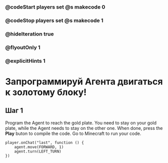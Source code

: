 ### @codeStart players set @s makecode 0
### @codeStop players set @s makecode 1

### @hideIteration true 
### @flyoutOnly 1
### @explicitHints 1


# Запрограммируй Агента двигаться к золотому блоку!

## Шаг 1
Program the Agent to reach the gold plate. You need to stay on your gold plate, while the Agent needs to stay on the other one. When done, press the **Play** buton to compile the code. Go to Minecraft to run your code.


```ghost
player.onChat("last", function () {
    agent.move(FORWARD, 1)
    agent.turn(LEFT_TURN)
})
``` 